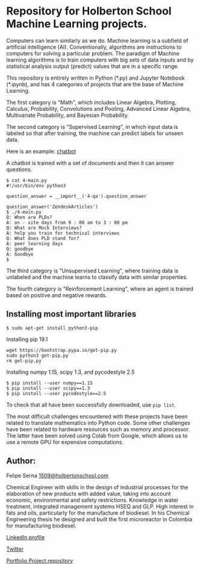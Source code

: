 # Repository for Holberton School Machine Learning projects.
Computers can learn similarly as we do. Machine learning is a subfield of artificial intelligence (AI). Conventionally, algorithms are instructions to computers for solving a particular problem. The paradigm of Machine learning algorithms is to train computers with big sets of data inputs and by statistical analysis output (predict) values that are in a specific range.

This repository is entirely written in Python (*.py) and Jupyter Notebook (\*.ipynb), and has 4 categories of projects that are the base of Machine Learning.

The first category is "Math", which includes Linear Algebra, Plotting, Calculus, Probability, Convolutions and Pooling, Advanced Linear Algebra, Multivariate Probability, and Bayesian Probability.

The second category is "Supervised Learning", in which input data is labeled so that after training, the machine can predict labels for unseen data.

Here is an example: [chatbot](https://github.com/felipeserna/holbertonschool-machine_learning/tree/master/supervised_learning/0x13-qa_bot)

A chatbot is trained with a set of documents and then it can answer questions.
```
$ cat 4-main.py
#!/usr/bin/env python3

question_answer = __import__('4-qa').question_answer

question_answer('ZendeskArticles')
$ ./4-main.py
Q: When are PLDs?
A: on - site days from 9 : 00 am to 3 : 00 pm
Q: What are Mock Interviews?
A: help you train for technical interviews
Q: What does PLD stand for?
A: peer learning days
Q: goodbye
A: Goodbye
$
```

The third category is "Unsupervised Learning", where training data is unlabeled and the machine learns to classify data with similar properties.

The fourth category is "Reinforcement Learning", where an agent is trained based on positive and negative rewards.

## Installing most important libraries
```
$ sudo apt-get install python3-pip
```
Installing pip 19.1
```
wget https://bootstrap.pypa.io/get-pip.py
sudo python3 get-pip.py
rm get-pip.py
```
Installing numpy 1.15, scipy 1.3, and pycodestyle 2.5
```
$ pip install --user numpy==1.15
$ pip install --user scipy==1.3
$ pip install --user pycodestyle==2.5
```
To check that all have been successfully downloaded, use `pip list`.

The most difficult challenges encountered with these projects have been related to translate mathematics into Python code. Some other challenges have been related to hardware resources such as memory and processor. The latter have been solved using Colab from Google, which allows us to use a remote GPU for expensive computations.

## Author:
Felipe Serna <1509@holbertonschool.com>

Chemical Engineer with skills in the design of industrial processes for the elaboration of new products with added value, taking into account economic, environmental and safety restrictions. Knowledge in water treatment, integrated management systems HSEQ and GLP. High interest in fats and oils, particularly for the manufacture of biodiesel. In his Chemical Engineering thesis he designed and built the first microreactor in Colombia for manufacturing biodiesel.

[LinkedIn profile](https://www.linkedin.com/in/felipesernabarbosa/)

[Twitter](https://twitter.com/felipesernabar1)

[Portfolio Project repository](https://github.com/felipeserna/Portfolio_Foundations)
